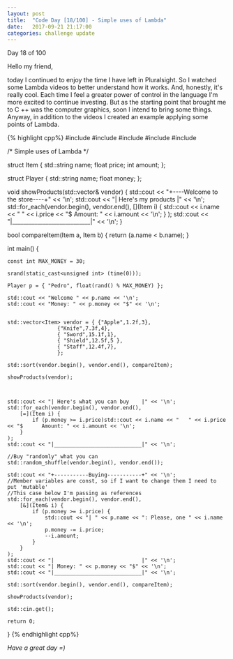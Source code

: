 ```yaml
---
layout: post
title:  "Code Day [18/100] - Simple uses of Lambda"
date:   2017-09-21 21:17:00
categories: challenge update
---
```


Day 18 of 100

Hello my friend,

today I continued to enjoy the time I have left in Pluralsight. So I watched some Lambda videos to better understand how it works. And, honestly, it's really cool. Each time I feel a greater power of control in the language I'm more excited to continue investing. But as the starting point that brought me to C ++ was the computer graphics, soon I intend to bring some things. Anyway, in addition to the videos I created an example applying some points of Lambda.

{% highlight cpp%}
#include <iostream>
#include <algorithm>
#include <vector>
#include <string>
#include <ctime>

/*
	Simple uses of Lambda
*/

struct Item {
	std::string name;
	float price;
	int amount;
};

struct Player {
	std::string name;
	float money;
};

void showProducts(std::vector<Item>& vendor) {
	std::cout << "+----Welcome to the store----+" << '\n';
	std::cout << "| Here's my products         |" << '\n';
	std::for_each(vendor.begin(), vendor.end(),
		[](Item i) {
		std::cout << i.name << "   " << i.price << "$      Amount: " << i.amount << '\n';
	}
	);
	std::cout << "|____________________________|" << '\n';
}

bool compareItem(Item a, Item b) {	return (a.name < b.name); }


int main() {

	const int MAX_MONEY = 30;

	srand(static_cast<unsigned int> (time(0)));

	Player p = { "Pedro", float(rand() % MAX_MONEY) };

	std::cout << "Welcome " << p.name << '\n';
	std::cout << "Money: " << p.money << "$" << '\n';


	std::vector<Item> vendor = { {"Apple",1.2f,3},
					{"Knife",7.3f,4},
					{ "Sword",15.1f,1},
					{ "Shield",12.5f,5 },
					{ "Staff",12.4f,7},
					};
	
	std::sort(vendor.begin(), vendor.end(), compareItem);

	showProducts(vendor);

	

	std::cout << "| Here's what you can buy    |" << '\n';
	std::for_each(vendor.begin(), vendor.end(),
		[=](Item i) {
			if (p.money >= i.price)std::cout << i.name << "   " << i.price << "$      Amount: " << i.amount << '\n';
		}
	);
	std::cout << "|____________________________|" << '\n';

	//Buy "randomly" what you can
	std::random_shuffle(vendor.begin(), vendor.end());

	std::cout << "+-----------Buying-----------+" << '\n';
	//Member variables are const, so if I want to change them I need to put 'mutable'
	//This case below I'm passing as references
	std::for_each(vendor.begin(), vendor.end(),
		[&](Item& i) {
			if (p.money >= i.price) {
				std::cout << "| " << p.name << ": Please, one " << i.name << '\n';
				p.money -= i.price;
				--i.amount;
			}
		}
	);
	std::cout << "|                            |" << '\n';
	std::cout << "| Money: " << p.money << "$" << '\n';
	std::cout << "|____________________________|" << '\n';

	std::sort(vendor.begin(), vendor.end(), compareItem);

	showProducts(vendor);

	std::cin.get();

	return 0;
}
{% endhighlight cpp%}

_Have a great day =)_
